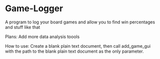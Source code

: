 # Game-Logger
A program to log your board games and allow you to find win percentages and stuff like that

Plans: Add more data analysis toools

How to use:
  Create a blank plain text document, then call add_game_gui with the path to the blank plain text document as the only parameter.
